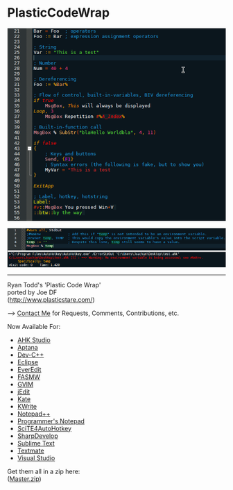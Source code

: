PlasticCodeWrap
==========================
![Screenshot](SciTE4AutoHotkey/PlasticCodeWrap.style.preview.png "Screenshot")

![Screenshot](SciTE4AutoHotkey/PlasticCodeWrap.style.output.preview.png "Screenshot")

--------------------------

Ryan Todd's 'Plastic Code Wrap'                          
ported by Joe DF                              
(http://www.plasticstare.com/)   

--> [Contact Me](mailto:joedf@users.sourceforge.net) for Requests, Comments, Contributions, etc.

Now Available For:                   
- [AHK Studio](AHK_Studio)  
- [Aptana](Aptana)   
- [Dev-C++](Dev-C++)     
- [Eclipse](Eclipse)      
- [EverEdit](EverEdit)
- [FASMW](FASMW)    
- [GVIM](GVIM)     
- [jEdit](jEdit)     
- [Kate](Kate_KWrite)     
- [KWrite](Kate_KWrite)     
- [Notepad++](Notepad++)    
- [Programmer's Notepad](Programmers_Notepad)     
- [SciTE4AutoHotkey](SciTE4AutoHotkey)       
- [SharpDevelop](Visual_Studio_and_SharpDevelop)     
- [Sublime Text](SublimeText_and_Textmate)     
- [Textmate](SublimeText_and_Textmate)      
- [Visual Studio](Visual_Studio_and_SharpDevelop)     
     
Get them all in a zip here:       
([Master.zip](https://github.com/joedf/PlasticCodeWrap4_SciTE4Ahk/archive/master.zip))